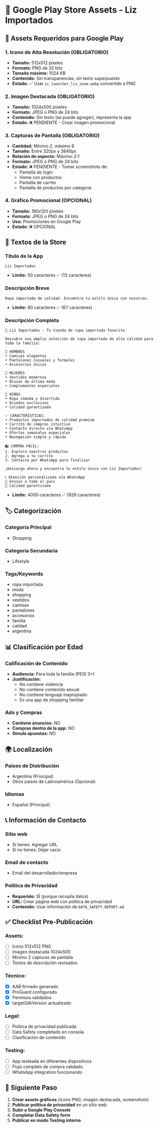 # 🎨 Google Play Store Assets - Liz Importados

## 📱 **Assets Requeridos para Google Play**

### **1. Icono de Alta Resolución (OBLIGATORIO)**
- **Tamaño:** 512x512 píxeles
- **Formato:** PNG de 32 bits
- **Tamaño máximo:** 1024 KB
- **Contenido:** Sin transparencias, sin texto superpuesto
- **Estado:** ✅ Usar `ic_launcher_liz_zoom.webp` convertido a PNG

### **2. Imagen Destacada (OBLIGATORIO)**
- **Tamaño:** 1024x500 píxeles
- **Formato:** JPEG o PNG de 24 bits
- **Contenido:** Sin texto (se puede agregar), representa la app
- **Estado:** ❌ PENDIENTE - Crear imagen promocional

### **3. Capturas de Pantalla (OBLIGATORIO)**
- **Cantidad:** Mínimo 2, máximo 8
- **Tamaño:** Entre 320px y 3840px
- **Relación de aspecto:** Máximo 2:1
- **Formato:** JPEG o PNG de 24 bits
- **Estado:** ❌ PENDIENTE - Tomar screenshots de:
  - Pantalla de login
  - Home con productos
  - Pantalla de carrito
  - Pantalla de productos por categoría

### **4. Gráfico Promocional (OPCIONAL)**
- **Tamaño:** 180x120 píxeles
- **Formato:** JPEG o PNG de 24 bits
- **Uso:** Promociones en Google Play
- **Estado:** ❌ OPCIONAL

## 📝 **Textos de la Store**

### **Título de la App**
```
Liz Importados
```
- **Límite:** 50 caracteres ✅ (13 caracteres)

### **Descripción Breve**
```
Ropa importada de calidad. Encuentra tu estilo único con nosotros.
```
- **Límite:** 80 caracteres ✅ (67 caracteres)

### **Descripción Completa**
```
🌟 Liz Importados - Tu tienda de ropa importada favorita

Descubre una amplia selección de ropa importada de alta calidad para toda la familia:

👨 HOMBRES
• Camisas elegantes
• Pantalones casuales y formales
• Accesorios únicos

👩 MUJERES  
• Vestidos modernos
• Blusas de última moda
• Complementos especiales

👶 NIÑOS
• Ropa cómoda y divertida
• Diseños exclusivos
• Calidad garantizada

✨ CARACTERÍSTICAS:
• Productos importados de calidad premium
• Carrito de compras intuitivo
• Contacto directo vía WhatsApp
• Ofertas semanales especiales
• Navegación simple y rápida

🛍️ COMPRA FÁCIL:
1. Explora nuestros productos
2. Agrega a tu carrito
3. Contacta por WhatsApp para finalizar

¡Descarga ahora y encuentra tu estilo único con Liz Importados!

📞 Atención personalizada vía WhatsApp
🚚 Envíos a todo el país
💯 Calidad garantizada
```
- **Límite:** 4000 caracteres ✅ (926 caracteres)

## 🏷️ **Categorización**

### **Categoría Principal**
- Shopping

### **Categoría Secundaria** 
- Lifestyle

### **Tags/Keywords**
- ropa importada
- moda
- shopping
- vestidos
- camisas
- pantalones
- accesorios
- familia
- calidad
- argentina

## 📊 **Clasificación por Edad**

### **Calificación de Contenido**
- **Audiencia:** Para toda la familia (PEGI 3+)
- **Justificación:** 
  - No contiene violencia
  - No contiene contenido sexual
  - No contiene lenguaje inapropiado
  - Es una app de shopping familiar

### **Ads y Compras**
- **Contiene anuncios:** NO
- **Compras dentro de la app:** NO
- **Simula apuestas:** NO

## 🌍 **Localización**

### **Países de Distribución**
- Argentina (Principal)
- Otros países de Latinoamérica (Opcional)

### **Idiomas**
- Español (Principal)

## 📞 **Información de Contacto**

### **Sitio web**
- Si tienes: Agregar URL
- Si no tienes: Dejar vacío

### **Email de contacto**
- Email del desarrollador/empresa

### **Política de Privacidad**
- **Requerido:** SÍ (porque recopila datos)
- **URL:** Crear página web con política de privacidad
- **Contenido:** Usar información de `DATA_SAFETY_REPORT.md`

## ✅ **Checklist Pre-Publicación**

### **Assets:**
- [ ] Icono 512x512 PNG
- [ ] Imagen destacada 1024x500
- [ ] Mínimo 2 capturas de pantalla
- [ ] Textos de descripción revisados

### **Técnico:**
- [x] AAB firmado generado
- [x] ProGuard configurado
- [x] Permisos validados
- [x] targetSdkVersion actualizado

### **Legal:**
- [ ] Política de privacidad publicada
- [ ] Data Safety completado en consola
- [ ] Clasificación de contenido

### **Testing:**
- [ ] App testeada en diferentes dispositivos
- [ ] Flujo completo de compra validado
- [ ] WhatsApp integration funcionando

## 🚀 **Siguiente Paso**

1. **Crear assets gráficos** (icono PNG, imagen destacada, screenshots)
2. **Publicar política de privacidad** en un sitio web
3. **Subir a Google Play Console**
4. **Completar Data Safety form**
5. **Publicar en modo Testing interno**
